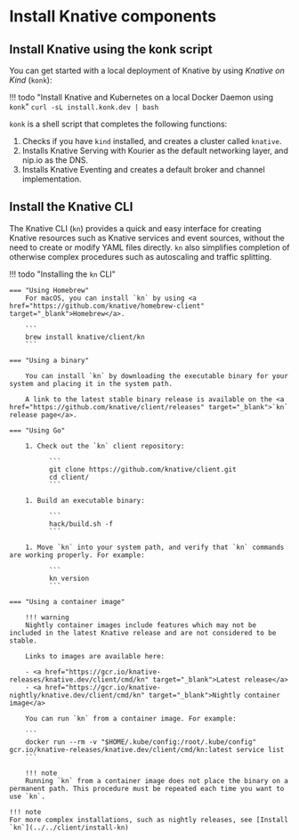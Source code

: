 # Install Knative components

## Install Knative using the konk script

You can get started with a local deployment of Knative by using _Knative on Kind_ (`konk`):

!!! todo "Install Knative and Kubernetes on a local Docker Daemon using `konk`"
    ```
    curl -sL install.konk.dev | bash
    ```

`konk` is a shell script that completes the following functions:

1. Checks if you have `kind` installed, and creates a cluster called `knative`.
1. Installs Knative Serving with Kourier as the default networking layer, and nip.io as the DNS.
1. Installs Knative Eventing and creates a default broker and channel implementation.

## Install the Knative CLI

The Knative CLI (`kn`) provides a quick and easy interface for creating Knative resources such as Knative services and event sources, without the need to create or modify YAML files directly. `kn` also simplifies completion of otherwise complex procedures such as autoscaling and traffic splitting.


!!! todo "Installing the `kn` CLI"

    === "Using Homebrew"
        For macOS, you can install `kn` by using <a href="https://github.com/knative/homebrew-client" target="_blank">Homebrew</a>.

        ```
        brew install knative/client/kn
        ```

    === "Using a binary"

        You can install `kn` by downloading the executable binary for your system and placing it in the system path.

        A link to the latest stable binary release is available on the <a href="https://github.com/knative/client/releases" target="_blank">`kn` release page</a>.

    === "Using Go"

        1. Check out the `kn` client repository:

              ```
              git clone https://github.com/knative/client.git
              cd client/
              ```

        1. Build an executable binary:

              ```
              hack/build.sh -f
              ```

        1. Move `kn` into your system path, and verify that `kn` commands are working properly. For example:

              ```
              kn version
              ```

    === "Using a container image"

        !!! warning
        Nightly container images include features which may not be included in the latest Knative release and are not considered to be stable.

        Links to images are available here:

        - <a href="https://gcr.io/knative-releases/knative.dev/client/cmd/kn" target="_blank">Latest release</a>
        - <a href="https://gcr.io/knative-nightly/knative.dev/client/cmd/kn" target="_blank">Nightly container image</a>

        You can run `kn` from a container image. For example:

        ```
        docker run --rm -v "$HOME/.kube/config:/root/.kube/config" gcr.io/knative-releases/knative.dev/client/cmd/kn:latest service list
        ```

        !!! note
        Running `kn` from a container image does not place the binary on a permanent path. This procedure must be repeated each time you want to use `kn`.

    !!! note
    For more complex installations, such as nightly releases, see [Install `kn`](../../client/install-kn)
